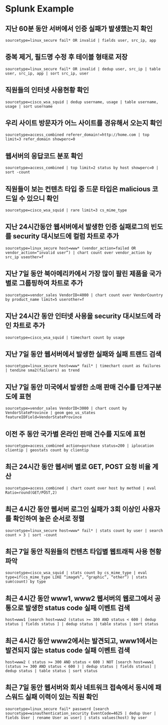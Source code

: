 # Splunk Example

## 	지난 60분 동안 서버에서 인증 실패가 발생했는지 확인
```
sourcetype=linux_secure fail* OR invalid | fields user, src_ip, app
```

## 중복 제거, 필드명 수정 후 테이블 형태로 저장
```
sourcetype=linux_secure fail* OR invalid | dedup user, src_ip | table user, src_ip, app | sort src_ip, user
```

## 직원들의 인터넷 사용현황 확인
```
sourcetype=cisco_wsa_squid | dedup username, usage | table username, usage | sort username
```

## 우리 사이트 방문자가 어느 사이트를 경유해서 오는지 확인
```
sourcetype=access_combined referer_domain!=http://home.com | top limit=3 refer_domain showperc=0
```

## 웹서버의 응답코드 분포 확인
```
sourcetype=access_combined | top limit=2 status by host showperc=0 | sort -count
```

## 직원들이 보는 컨텐츠 타입 중 드문 타입은 malicious 코드일 수 있으니 확인
```
sourcetype=cisco_wsa_squid | rare limit=3 cs_mime_type
```

## 지난 24시간동안 웹서버에서 발생한 인증 실패로그의 빈도를 security 대시보드에 컬럼 차트로 추가
```
sourcetype=linux_secure host=www* (vendor_action=failed OR vendor_action=“invalid user”) | chart count over vendor_action by src_ip useother=f
```

## 지난 7일 동안 북아메리카에서 가장 많이 팔린 제품을 국가별로 그룹핑하여 차트로 추가
```
sourcetype=vendor_sales VendorID<4000 | chart count over VendorCountry by product_name limit=5 userother=f
```

## 지난 24시간 동안 인터넷 사용을 security 대시보드에 라인 차트로 추가
```
sourcetype=cisco_wsa_squid | timechart count by usage
```

## 지난 7일 동안 웹서버에서 발생한 실패와 실패 트랜드 검색
```
sourcetype=linux_secure host=www* fail* | timechart count as failures | tendine sma2(failuers) as trend 
```

## 지난 7일 동안 미국에서 발생한 소매 판매 건수를 단계구분도에 표현
```
sourcetype=vendor_sales VendorID<3000 | chart count by VendorStateProvince | geom geo_us_states featureIDField=VendorStateProvince
```

## 이전 주 동안 국가별 온라인 판매 건수를 지도에 표현
```
sourcetype=access_combined action=purchase status=200 | iplocation clientip | geostats count by clientip
```

## 최근 24시간 동안 웹서버 별로 GET, POST 요청 비율 계산
```
sourcetype=access_combined | chart count over host by method | eval Ratio=round(GET/POST,2)
```

## 최근 4시간 동안 웹서버 로그인 실패가 3회 이상인 사용자를 확인하여 높은 순서로 정렬
```
sourcetype=linux_secure host=www* fail* | stats count by user | search count > 3 | sort -count
```

## 최근 7일 동안 직원들의 컨텐츠 타입별 웹트래픽 사용 현황 파악
```
sourcetype=cisco_wsa_squid | stats count by cs_mime_type | eval type=if(cs_mime_type LIKE “image%”, “graphic”, “other”) | stats sum(count) by type
```

## 최근 4시간 동안 www1, www2 웹서버의 웹로그에서 공통으로 발생한 status code 실패 이벤트 검색
```
host=www1 [search host=www2 (status >= 300 AND status < 600 | dedup status | fields status ] | dedup status | table status | sort status
```

## 최근 4시간 동안 www2에서는 발견되고, www1에서는 발견되지 않는 status code 실패 이벤트 검색
```
host=www2 ( status >= 300 AND status < 600 ) NOT [search host=www1 (status >= 300 AND status < 600 ) | dedup status | fields status] | dedup status | table status | sort status
```

## 최근 7일 동안 웹서버와 회사 네트워크 접속에서 동시에 패스워드 실패 이력이 있는 직원 확인
```
sourcetype=linux_secure fail* password [search sourcetype=winauthentication_security EventCode=4625 | dedup User | fields User | rename User as user] | stats values(host) by user
```
